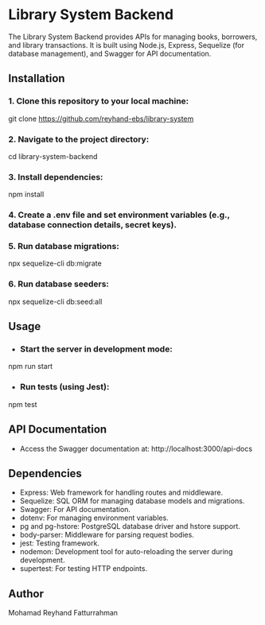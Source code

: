 # Library System Backend
The Library System Backend provides APIs for managing books, borrowers, and library transactions. It is built using Node.js, Express, Sequelize (for database management), and Swagger for API documentation.

## Installation
### 1. Clone this repository to your local machine:
git clone https://github.com/reyhand-ebs/library-system

### 2. Navigate to the project directory:
cd library-system-backend

### 3. Install dependencies:
npm install

### 4. Create a .env file and set environment variables (e.g., database connection details, secret keys).

### 5. Run database migrations:
npx sequelize-cli db:migrate

### 6. Run database seeders:
npx sequelize-cli db:seed:all

## Usage
- ### Start the server in development mode:
npm run start
- ### Run tests (using Jest):
npm test

## API Documentation
- Access the Swagger documentation at: http://localhost:3000/api-docs

## Dependencies
- Express: Web framework for handling routes and middleware.
- Sequelize: SQL ORM for managing database models and migrations.
- Swagger: For API documentation.
- dotenv: For managing environment variables.
- pg and pg-hstore: PostgreSQL database driver and hstore support.
- body-parser: Middleware for parsing request bodies.
- jest: Testing framework.
- nodemon: Development tool for auto-reloading the server during development.
- supertest: For testing HTTP endpoints.

## Author
Mohamad Reyhand Fatturrahman